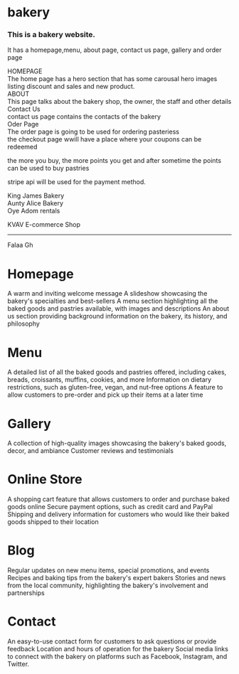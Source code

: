 # bakery

<h3>This is a bakery website.</h3>

It has a homepage,menu, about page, contact us page, gallery and order page
<br>


HOMEPAGE <br>
The home page has a hero section that has some carousal hero images listing discount and sales and new product.
<br>
ABOUT <br>
This page talks about the bakery shop, the owner, the staff and other details
<br>
Contact Us <br>
contact us page contains the contacts of the bakery
<br>
Oder Page<br>
The order page is going  to be used for ordering pasteriess <br>
the checkout page wwill have a place where your coupons can be redeemed <br>

the more you buy, the more points you get and after sometime the points can be used to buy pastries <br>

stripe api will be used for the payment method.<br>

King James Bakery <br>
Aunty Alice Bakery <br>
Oye Adom rentals <br>
<!-----------Comment----------!>

KVAV E-commerce Shop <br>
<hr>
<p >Falaa Gh </p>

<h1>Homepage</h1>
<p>
A warm and inviting welcome message
A slideshow showcasing the bakery's specialties and best-sellers
A menu section highlighting all the baked goods and pastries available, with images and descriptions
An about us section providing background information on the bakery, its history, and philosophy
</p>

<h1>Menu</h1>
<p>A detailed list of all the baked goods and pastries offered, including cakes, breads, croissants, muffins, cookies, and more
Information on dietary restrictions, such as gluten-free, vegan, and nut-free options
A feature to allow customers to pre-order and pick up their items at a later time
</p>

<h1>Gallery</h1>
<p>A collection of high-quality images showcasing the bakery's baked goods, decor, and ambiance
Customer reviews and testimonials
</p>

<h1>Online Store</h1>
<p>
A shopping cart feature that allows customers to order and purchase baked goods online
Secure payment options, such as credit card and PayPal
Shipping and delivery information for customers who would like their baked goods shipped to their location</p>


<h1>Blog</h1>
<p>
Regular updates on new menu items, special promotions, and events
Recipes and baking tips from the bakery's expert bakers
Stories and news from the local community, highlighting the bakery's involvement and partnerships
</p>

<h1>Contact</h1>
<p>
An easy-to-use contact form for customers to ask questions or provide feedback
Location and hours of operation for the bakery
Social media links to connect with the bakery on platforms such as Facebook, Instagram, and Twitter.
</p>
